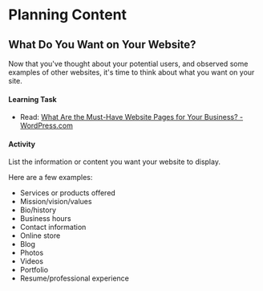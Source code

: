 # Planning Content
## What Do You Want on Your Website?
Now that you've thought about your potential users, and observed some examples of other websites, it's time to think about what you want on your site.

#### Learning Task
- Read: [What Are the Must-Have Website Pages for Your Business? - WordPress.com](https://wordpress.com/go/web-design/what-are-the-must-have-website-pages-for-your-business/)

#### Activity
List the information or content you want your website to display. 

Here are a few examples:
- Services or products offered
- Mission/vision/values
- Bio/history
- Business hours
- Contact information
- Online store
- Blog
- Photos
- Videos
- Portfolio
- Resume/professional experience
